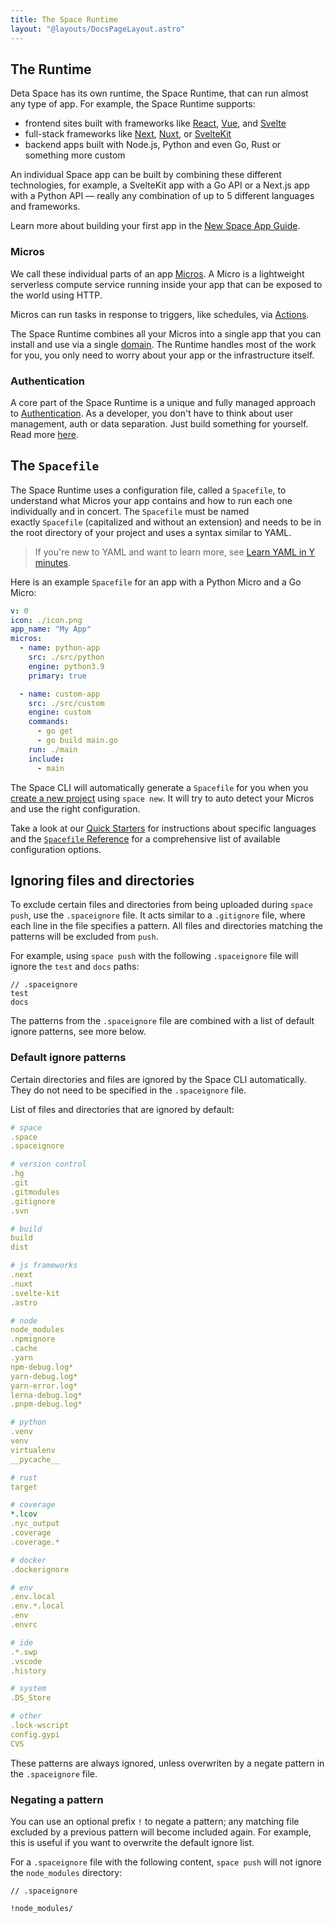 ```yaml
---
title: The Space Runtime
layout: "@layouts/DocsPageLayout.astro"
---
```


## The Runtime

Deta Space has its own runtime, the Space Runtime, that can run almost any type of app. For example, the Space Runtime supports:

- frontend sites built with frameworks like [React](https://react.dev/), [Vue](https://vuejs.org/), and [Svelte](https://svelte.dev/)
- full-stack frameworks like [Next](https://nextjs.org/), [Nuxt](https://nuxtjs.org/), or [SvelteKit](https://kit.svelte.dev/)
- backend apps built with Node.js, Python and even Go, Rust or something more custom

An individual Space app can be built by combining these different technologies, for example, a SvelteKit app with a Go API or a Next.js app with a Python API — really any combination of up to 5 different languages and frameworks.

Learn more about building your first app in the [New Space App Guide](/docs/en/build/new-apps).

### Micros

We call these individual parts of an app [Micros](/docs/en/build/fundamentals/the-space-runtime/micros). A Micro is a lightweight serverless compute service running inside your app that can be exposed to the world using HTTP.

Micros can run tasks in response to triggers, like schedules, via [Actions](/docs/en/build/fundamentals/the-space-runtime/actions).

The Space Runtime combines all your Micros into a single app that you can install and use via a single [domain](/docs/en/build/fundamentals/the-space-runtime/domains). The Runtime handles most of the work for you, you only need to worry about your app or the infrastructure itself.

### Authentication

A core part of the Space Runtime is a unique and fully managed approach to [Authentication](/docs/en/build/fundamentals/the-space-runtime/domains). As a developer, you don't have to think about user management, auth or data separation. Just build something for yourself. Read more [here](/docs/en/build/fundamentals/the-space-runtime/domains).

## The `Spacefile`

The Space Runtime uses a configuration file, called a `Spacefile`, to understand what Micros your app contains and how to run each one individually and in concert. The `Spacefile` must be named exactly `Spacefile` (capitalized and without an extension) and needs to be in the root directory of your project and uses a syntax similar to YAML.

> If you're new to YAML and want to learn more, see [Learn YAML in Y minutes](https://learnxinyminutes.com/docs/yaml/).

Here is an example `Spacefile` for an app with a Python Micro and a Go Micro:

```yaml title="Spacefile"
v: 0
icon: ./icon.png
app_name: "My App"
micros:
  - name: python-app
    src: ./src/python
    engine: python3.9
    primary: true

  - name: custom-app
    src: ./src/custom
    engine: custom
    commands:
      - go get
      - go build main.go
    run: ./main
    include:
      - main
```

The Space CLI will automatically generate a `Spacefile` for you when you [create a new project](/docs/en/build/fundamentals/development/projects#creating-a-project) using `space new`. It will try to auto detect your Micros and use the right configuration.


Take a look at our [Quick Starters](/docs/en/build/quick-starts/) for instructions about specific languages and the [`Spacefile` Reference](/docs/en/build/reference/spacefile) for a comprehensive list of available configuration options.



## Ignoring files and directories

To exclude certain files and directories from being uploaded during `space push`, use the `.spaceignore` file. It acts similar to a `.gitignore` file, where each line in the file specifies a pattern. All files and directories matching the patterns will be excluded from `push`.

For example, using `space push` with the following `.spaceignore` file will ignore the `test` and `docs` paths:

```
// .spaceignore
test
docs
```

The patterns from the `.spaceignore` file are combined with a list of default ignore patterns, see more below.

### Default ignore patterns

Certain directories and files are ignored by the Space CLI automatically. They do not need to be specified in the `.spaceignore` file.

List of files and directories that are ignored by default:

  ```yaml
  # space
  .space
  .spaceignore

  # version control
  .hg
  .git
  .gitmodules
  .gitignore
  .svn

  # build
  build
  dist

  # js frameworks
  .next
  .nuxt
  .svelte-kit
  .astro

  # node
  node_modules
  .npmignore
  .cache
  .yarn
  npm-debug.log*
  yarn-debug.log*
  yarn-error.log*
  lerna-debug.log*
  .pnpm-debug.log*

  # python
  .venv
  venv
  virtualenv
  __pycache__

  # rust
  target

  # coverage
  *.lcov
  .nyc_output
  .coverage
  .coverage.*

  # docker
  .dockerignore

  # env
  .env.local
  .env.*.local
  .env
  .envrc

  # ide
  .*.swp
  .vscode
  .history

  # system
  .DS_Store

  # other
  .lock-wscript
  config.gypi
  CVS
  ```


These patterns are always ignored, unless overwriten by a negate pattern in the `.spaceignore` file.

### Negating a pattern

You can use an optional prefix `!` to negate a pattern; any matching file excluded by a previous pattern will become included again. For example, this is useful if you want to overwrite the default ignore list.

For a `.spaceignore` file with the following content, `space push` will not ignore the `node_modules` directory:

```
// .spaceignore

!node_modules/
```
